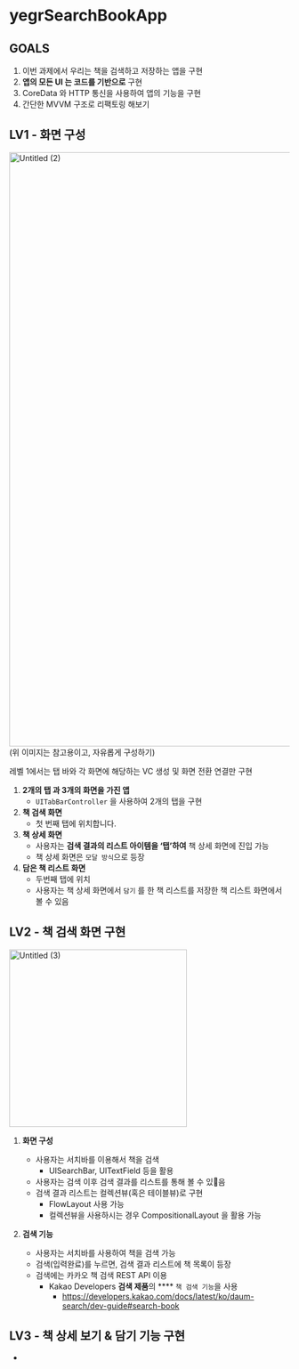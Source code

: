 # yegrSearchBookApp

## GOALS

1. 이번 과제에서 우리는 책을 검색하고 저장하는 앱을 구현
2. **앱의 모든 UI 는 코드를 기반으로** 구현
3. CoreData 와 HTTP 통신을 사용하여 앱의 기능을 구현
4. 간단한 MVVM 구조로 리팩토링 해보기
   
## LV1 - 화면 구성
<img width="1068" alt="Untitled (2)" src="https://github.com/yeggrrr/yegrSearchBookApp/assets/161591832/eec16173-d26e-434c-b41e-b621046b9ea7">
(위 이미지는 참고용이고, 자유롭게 구성하기)

레벨 1에서는 탭 바와 각 화면에 해당하는 VC 생성 및 화면 전환 연결만 구현

1. **2개의 탭 과 3개의 화면을 가진 앱**
    - `UITabBarController` 을 사용하여 2개의 탭을 구현
2. **책 검색 화면**
    - 첫 번째 탭에 위치합니다.
3. **책 상세 화면**
    - 사용자는 **검색 결과의 리스트 아이템을 ‘탭’하여** 책 상세 화면에 진입 가능
    - 책 상세 화면은 `모달 방식`으로 등장
4. **담은 책 리스트 화면**
    - 두번째 탭에 위치
    - 사용자는 책 상세 화면에서 `담기` 를 한 책 리스트를 저장한 책 리스트 화면에서 볼 수 있음  
  
## LV2 - 책 검색 화면 구현
<img width="319" alt="Untitled (3)" src="https://github.com/yeggrrr/yegrSearchBookApp/assets/161591832/ca792dca-e754-48de-8a23-3345aac44779">

1. **화면 구성**
    - 사용자는 서치바를 이용해서 책을 검색
        - UISearchBar, UITextField 등을 활용
    - 사용자는 검색 이후 검색 결과를 리스트를 통해 볼 수 있음
    - 검색 결과 리스트는 컬렉션뷰(혹은 테이블뷰)로 구현
        - FlowLayout 사용 가능
        - 컬렉션뷰을 사용하시는 경우 CompositionalLayout 을 활용 가능

1. **검색 기능**
    - 사용자는 서치바를 사용하여 책을 검색 가능
    - 검색(입력완료)를 누르면, 검색 결과 리스트에 책 목록이 등장
    - 검색에는 카카오 책 검색 REST API 이용
        - Kakao Developers **검색 제품**의 **** `책 검색 기능`을 사용
            - https://developers.kakao.com/docs/latest/ko/daum-search/dev-guide#search-book
         
## LV3 - 책 상세 보기 & 담기 기능 구현

- 





